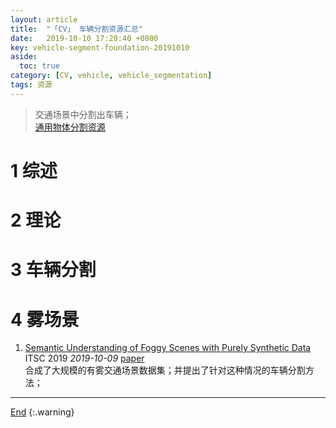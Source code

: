 ```yaml
---
layout: article
title:  "「CV」 车辆分割资源汇总"
date:   2019-10-10 17:20:40 +0800
key: vehicle-segment-foundation-20191010
aside:
  toc: true
category: [CV, vehicle, vehicle_segmentation]
tags: 资源
---
```

<span id='head'></span>
>交通场景中分割出车辆；    
[通用物体分割资源](/cv/segmentation/2019/05/05/foundation.html)     

<!--more-->

# 1 综述

# 2 理论

# 3 车辆分割

# 4 雾场景
1. [Semantic Understanding of Foggy Scenes with Purely Synthetic Data](http://cn.arxiv.org/abs/1910.03997)    
ITSC 2019 *2019-10-09* [paper](https://arxiv.org/abs/1910.03997)    
合成了大规模的有雾交通场景数据集；并提出了针对这种情况的车辆分割方法；    


-------------------  
[End](#head)
{:.warning}  

